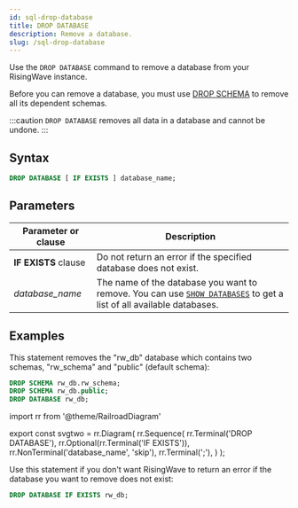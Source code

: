 ```yaml
---
id: sql-drop-database
title: DROP DATABASE
description: Remove a database.
slug: /sql-drop-database
---
```


Use the `DROP DATABASE` command to remove a database from your RisingWave instance.

Before you can remove a database, you must use [DROP SCHEMA](sql-drop-schema.md) to remove all its dependent schemas.

:::caution
`DROP DATABASE` removes all data in a database and cannot be undone.
:::

## Syntax

```sql
DROP DATABASE [ IF EXISTS ] database_name;
```


## Parameters


|Parameter or clause        | Description           |
|---------------------------|-----------------------|
|**IF EXISTS** clause       |Do not return an error if the specified database does not exist.|
|*database_name*                 |The name of the database you want to remove. You can use [`SHOW DATABASES`](sql-show-databases.md) to get a list of all available databases.|



## Examples

This statement removes the "rw_db" database which contains two schemas, "rw_schema" and "public" (default schema):

```sql
DROP SCHEMA rw_db.rw_schema;
DROP SCHEMA rw_db.public;
DROP DATABASE rw_db;
```

import rr from '@theme/RailroadDiagram'

export const svgtwo = rr.Diagram(
    rr.Sequence(
        rr.Terminal('DROP DATABASE'),
        rr.Optional(rr.Terminal('IF EXISTS')),
        rr.NonTerminal('database_name', 'skip'),
        rr.Terminal(';'),
    )
);

<drawer SVG={svgtwo} />


Use this statement if you don't want RisingWave to return an error if the database you want to remove does not exist:

```sql
DROP DATABASE IF EXISTS rw_db;
```
